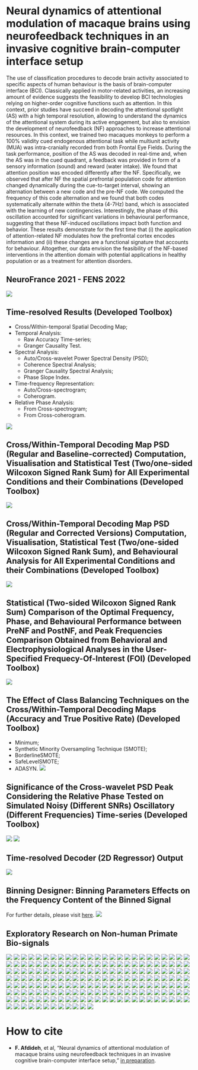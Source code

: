 # Neural dynamics of attentional modulation of macaque brains using neurofeedback techniques in an invasive cognitive brain-computer interface setup
The use of classification procedures to decode brain activity associated to specific aspects of human behaviour is the basis of brain-computer interface (BCI). Classically applied in motor-related activities, an increasing amount of evidence suggests the feasibility to develop BCI technologies relying on higher-order cognitive functions such as attention. In this context, prior studies have succeed in decoding the attentional spotlight (AS) with a high temporal resolution, allowing to understand the dynamics of the attentional system during its active engagement, but also to envision the development of neurofeedback (NF) approaches to increase attentional resources. In this context, we trained two macaques monkeys to perform a 100% validity cued endogenous attentional task while multiunit activity (MUA) was intra-cranially recorded from both Frontal Eye Fields. During the task performance, position of the AS was decoded in real-time and, when the AS was in the cued quadrant, a feedback was provided in form of a sensory information (sound) and reward (water intake). 
We found that attention position was encoded differently after the NF. Specifically, we observed that after NF the spatial prefrontal population code for attention changed dynamically during the cue-to-target interval, showing an alternation between a new code and the pre-NF code. We computed the frequency of this code alternation and we found that both codes systematically alternate within the theta (4-7Hz) band, which is associated with the learning of new contingencies. Interestingly, the phase of this oscillation accounted for significant variations in behavioural performance, suggesting that these NF-induced oscillations impact both function and behavior. 
These results demonstrate for the first time that (i) the application of attention-related NF modulates how the prefrontal cortex encodes information and (ii) these changes are a functional signature that accounts for behaviour. Altogether, our data envision the feasibility of the NF-based interventions in the attention domain with potential applications in healthy population or as a treatment for attention disorders.

## NeuroFrance 2021 - FENS 2022
![](ppt/NeuroFrance.png)

## Time-resolved Results (Developed Toolbox)
* Cross/Within-temporal Spatial Decoding Map;
* Temporal Analysis:
  * Raw Accuracy Time-series;
  * Granger Causality Test.
* Spectral Analysis:
  * Auto/Cross-wavelet Power Spectral Density (PSD);
  * Coherence Spectral Analysis;
  * Granger Causality Spectral Analysis;
  * Phase Slope Index.
* Time-frequency Representation:
  * Auto/Cross-spectrogram;
  * Coherogram.
* Relative Phase Analysis:
  * From Cross-spectrogram;
  * From Cross-coherogram.
  
![](ppt/Instantaneous.gif)

## Cross/Within-Temporal Decoding Map PSD (Regular and Baseline-corrected) Computation, Visualisation and Statistical Test (Two/one-sided Wilcoxon Signed Rank Sum) for All Experimental Conditions and their Combinations (Developed Toolbox) 
![](ppt/PSD-GUI.gif)

## Cross/Within-Temporal Decoding Map PSD (Regular and Corrected Versions) Computation, Visualisation, Statistical Test (Two/one-sided Wilcoxon Signed Rank Sum), and Behavioural Analysis for All Experimental Conditions and their Combinations (Developed Toolbox) 
![](ppt/PSD-GUI2.gif)

## Statistical (Two-sided Wilcoxon Signed Rank Sum) Comparison of the Optimal Frequency, Phase, and Behavioural Performance between PreNF and PostNF, and Peak Frequencies Comparison Obtained from Behavioral and Electrophysiological Analyses in the User-Specified Frequecy-Of-Interest (FOI) (Developed Toolbox)
![](ppt/MUA-Behave-FOI.gif)

## The Effect of Class Balancing Techniques on the Cross/Within-Temporal Decoding Maps (Accuracy and True Positive Rate) (Developed Toolbox)
* Minimum;
* Synthetic Minority Oversampling Technique (SMOTE);
* BorderlineSMOTE;
* SafeLevelSMOTE;
* ADASYN.
![](ppt/CWTDM_AccTPR_detailed_balancing_.gif) 

## Significance of the Cross-wavelet PSD Peak Considering the Relative Phase Tested on Simulated Noisy (Different SNRs) Oscillatory (Different Frequencies) Time-series (Developed Toolbox)
![](ppt/NoisySignals_2Hz12.gif)
![](ppt/WaveletcrossPSD_2Hz12_.gif)

## Time-resolved Decoder (2D Regressor) Output
![](ppt/decoderOutput-10RptFast.gif)

## Binning Designer: Binning Parameters Effects on the Frequency Content of the Binned Signal
For further details, please visit [here](https://github.com/fardinafdideh/binning-designer).
![](ppt/all.gif)

## Exploratory Research on Non-human Primate Bio-signals
![](ppt/Diapositive1.PNG)
![](ppt/Diapositive2.PNG)
![](ppt/Diapositive3.PNG)
![](ppt/Diapositive4.PNG)
![](ppt/Diapositive5.PNG)
![](ppt/Diapositive6.PNG)
![](ppt/Diapositive7.PNG)
![](ppt/Diapositive8.PNG)
![](ppt/Diapositive9.PNG)
![](ppt/Diapositive10.PNG)
![](ppt/Diapositive11.PNG)
![](ppt/Diapositive12.PNG)
![](ppt/Diapositive13.PNG)
![](ppt/Diapositive14.PNG)
![](ppt/Diapositive15.PNG)
![](ppt/Diapositive16.PNG)
![](ppt/Diapositive17.PNG)
![](ppt/Diapositive18.PNG)
![](ppt/Diapositive19.PNG)
![](ppt/Diapositive20.PNG)
![](ppt/Diapositive21.PNG)
![](ppt/Diapositive22.PNG)
![](ppt/Diapositive23.PNG)
![](ppt/Diapositive24.PNG)
![](ppt/Diapositive25.PNG)
![](ppt/Diapositive26.PNG)
![](ppt/Diapositive27.PNG)
![](ppt/Diapositive28.PNG)
![](ppt/Diapositive29.PNG)
![](ppt/Diapositive30.PNG)
![](ppt/Diapositive31.PNG)
![](ppt/Diapositive32.PNG)
![](ppt/Diapositive33.PNG)
![](ppt/Diapositive34.PNG)
![](ppt/Diapositive35.PNG)
![](ppt/Diapositive36.PNG)
![](ppt/Diapositive37.PNG)
![](ppt/Diapositive38.PNG)
![](ppt/Diapositive39.PNG)
![](ppt/Diapositive40.PNG)
![](ppt/Diapositive41.PNG)
![](ppt/Diapositive42.PNG)
![](ppt/Diapositive43.PNG)
![](ppt/Diapositive44.PNG)
![](ppt/Diapositive45.PNG)
![](ppt/Diapositive46.PNG)
![](ppt/Diapositive47.PNG)
![](ppt/Diapositive48.PNG)
![](ppt/Diapositive49.PNG)
![](ppt/Diapositive50.PNG)
![](ppt/Diapositive51.PNG)
![](ppt/Diapositive52.PNG)
![](ppt/Diapositive53.PNG)
![](ppt/Diapositive54.PNG)
![](ppt/Diapositive55.PNG)
![](ppt/Diapositive56.PNG)
![](ppt/Diapositive57.PNG)
![](ppt/Diapositive58.PNG)
![](ppt/Diapositive59.PNG)
![](ppt/Diapositive60.PNG)
![](ppt/Diapositive61.PNG)
![](ppt/Diapositive62.PNG)
![](ppt/Diapositive63.PNG)
![](ppt/Diapositive64.PNG)
![](ppt/Diapositive65.PNG)
![](ppt/Diapositive66.PNG)
![](ppt/Diapositive67.PNG)
![](ppt/Diapositive68.PNG)
![](ppt/Diapositive69.PNG)
![](ppt/Diapositive70.PNG)
![](ppt/Diapositive71.PNG)
![](ppt/Diapositive72.PNG)
![](ppt/Diapositive73.PNG)
![](ppt/Diapositive74.PNG)
![](ppt/Diapositive75.PNG)
![](ppt/Diapositive76.PNG)
![](ppt/Diapositive77.PNG)
![](ppt/Diapositive78.PNG)
![](ppt/Diapositive79.PNG)
![](ppt/Diapositive80.PNG)
![](ppt/Diapositive81.PNG)
![](ppt/Diapositive82.PNG)
![](ppt/Diapositive83.PNG)
![](ppt/Diapositive84.PNG)
![](ppt/Diapositive85.PNG)
![](ppt/Diapositive86.PNG)
![](ppt/Diapositive87.PNG)
![](ppt/Diapositive88.PNG)
![](ppt/Diapositive89.PNG)
![](ppt/Diapositive90.PNG)
![](ppt/Diapositive91.PNG)
![](ppt/Diapositive92.PNG)
![](ppt/Diapositive93.PNG)
![](ppt/Diapositive94.PNG)
![](ppt/Diapositive95.PNG)
![](ppt/Diapositive96.PNG)
![](ppt/Diapositive97.PNG)
![](ppt/Diapositive98.PNG)
![](ppt/Diapositive99.PNG)
![](ppt/Diapositive100.PNG)
![](ppt/Diapositive101.PNG)
![](ppt/Diapositive102.PNG)
![](ppt/Diapositive103.PNG)
![](ppt/Diapositive104.PNG)
![](ppt/Diapositive105.PNG)
![](ppt/Diapositive106.PNG)
![](ppt/Diapositive107.PNG)
![](ppt/Diapositive108.PNG)
![](ppt/Diapositive109.PNG)
![](ppt/Diapositive110.PNG)
![](ppt/Diapositive111.PNG)
![](ppt/Diapositive112.PNG)
![](ppt/Diapositive113.PNG)
![](ppt/Diapositive114.PNG)
![](ppt/Diapositive115.PNG)
![](ppt/Diapositive116.PNG)
![](ppt/Diapositive117.PNG)
![](ppt/Diapositive118.PNG)
![](ppt/Diapositive119.PNG)
![](ppt/Diapositive120.PNG)
![](ppt/Diapositive121.PNG)
![](ppt/Diapositive122.PNG)
![](ppt/Diapositive123.PNG)
![](ppt/Diapositive124.PNG)
![](ppt/Diapositive125.PNG)
![](ppt/Diapositive126.PNG)
![](ppt/Diapositive127.PNG)
![](ppt/Diapositive128.PNG)
![](ppt/Diapositive129.PNG)
![](ppt/Diapositive130.PNG)
![](ppt/Diapositive131.PNG)
![](ppt/Diapositive132.PNG)
![](ppt/Diapositive133.PNG)
![](ppt/Diapositive134.PNG)
![](ppt/Diapositive135.PNG)
![](ppt/Diapositive136.PNG)
![](ppt/Diapositive137.PNG)
![](ppt/Diapositive138.PNG)
![](ppt/Diapositive139.PNG)
![](ppt/Diapositive140.PNG)
![](ppt/Diapositive141.PNG)
![](ppt/Diapositive142.PNG)
![](ppt/Diapositive143.PNG)
![](ppt/Diapositive144.PNG)
![](ppt/Diapositive145.PNG)
![](ppt/Diapositive146.PNG)
![](ppt/Diapositive147.PNG)
![](ppt/Diapositive148.PNG)
![](ppt/Diapositive149.PNG)
![](ppt/Diapositive150.PNG)
![](ppt/Diapositive151.PNG)
![](ppt/Diapositive152.PNG)
![](ppt/Diapositive153.PNG)
![](ppt/Diapositive154.PNG)
![](ppt/Diapositive155.PNG)
![](ppt/Diapositive156.PNG)
![](ppt/Diapositive157.PNG)
![](ppt/Diapositive158.PNG)
![](ppt/Diapositive159.PNG)
![](ppt/Diapositive160.PNG)
![](ppt/Diapositive161.PNG)
![](ppt/Diapositive162.PNG)
![](ppt/Diapositive163.PNG)
![](ppt/Diapositive164.PNG)
![](ppt/Diapositive165.PNG)
![](ppt/Diapositive166.PNG)
![](ppt/Diapositive167.PNG)
![](ppt/Diapositive168.PNG)
![](ppt/Diapositive169.PNG)
![](ppt/Diapositive170.PNG)
![](ppt/Diapositive171.PNG)
![](ppt/Diapositive172.PNG)
![](ppt/Diapositive173.PNG)
![](ppt/Diapositive174.PNG)
![](ppt/Diapositive175.PNG)
![](ppt/Diapositive176.PNG)
![](ppt/Diapositive177.PNG)
![](ppt/Diapositive178.PNG)
![](ppt/Diapositive179.PNG)
![](ppt/Diapositive180.PNG)
![](ppt/Diapositive181.PNG)
![](ppt/Diapositive182.PNG)
![](ppt/Diapositive183.PNG)
![](ppt/Diapositive184.PNG)
![](ppt/Diapositive185.PNG)
![](ppt/Diapositive186.PNG)
![](ppt/Diapositive187.PNG)

# How to cite
* **F. Afdideh**, et al, “Neural dynamics of attentional modulation of macaque brains using neurofeedback techniques in an invasive cognitive brain-computer interface setup,” [in preparation](https://github.com/fardinafdideh/covert-attention-invasive-bci).
